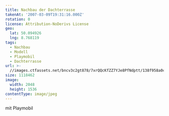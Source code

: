 ```yaml
---
title: Nachbau der Dachterrasse
takenAt: '2007-03-09T19:31:16.000Z'
rotation: 0
license: Attribution-NoDerivs License
geo:
  lat: 50.094926
  lng: 8.768119
tags:
  - Nachbau
  - Modell
  - Playmobil
  - Dachterrasse
url: >-
  //images.ctfassets.net/bncv3c2gt878/7xrQQcKfZZ7YJe8PfNdptt/138f958a0cc121942aaa0b38d900979b/nachbau-der-dachterrasse_4505147784_o
size: 1118462
image:
  width: 2048
  height: 1536
contentType: image/jpeg
---
```


mit Playmobil